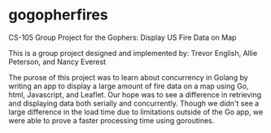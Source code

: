 # gogopherfires
CS-105 Group Project for the Gophers: Display US Fire Data on Map

This is a group project designed and implemented by:
Trevor English, Allie Peterson, and Nancy Everest

The purose of this project was to learn about concurrency in Golang by writing an app to display a large amount of fire data on a map using Go, html, Javascript, and Leaflet. Our hope was to see a difference in retrieving and displaying data both serially and concurrently. Though we didn't see a large difference in the load time due to limitations outside of the Go app, we were able to prove a faster processing time using goroutines.
